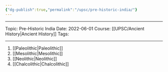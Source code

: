 ```yaml
---
{"dg-publish":true,"permalink":"/upsc/pre-historic-india/"}
---
```


---

Topic: Pre-Historic India
Date: 2022-06-01
Course: [[UPSC/Ancient History\|Ancient History]]
Tags: 

---



1. [[Paleolithic\|Paleolithic]]
2. [[Mesolithic\|Mesolithic]]
3. [[Neolithic\|Neolithic]]
4. [[Chalcolithic\|Chalcolithic]]
